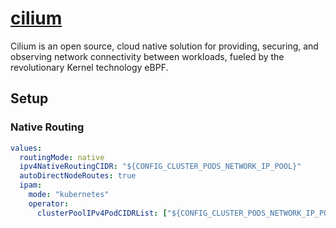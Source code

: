 # [cilium](https://cilium.io/)

Cilium is an open source, cloud native solution for providing, securing, and observing network connectivity between workloads, fueled by the revolutionary Kernel technology eBPF.

## Setup

### Native Routing

```yaml
values:
  routingMode: native
  ipv4NativeRoutingCIDR: "${CONFIG_CLUSTER_PODS_NETWORK_IP_POOL}"
  autoDirectNodeRoutes: true
  ipam:
    mode: "kubernetes"
    operator:
      clusterPoolIPv4PodCIDRList: ["${CONFIG_CLUSTER_PODS_NETWORK_IP_POOL}"]

```

